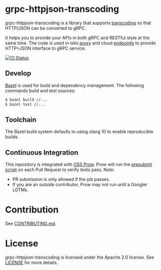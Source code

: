 # grpc-httpjson-transcoding

grpc-httpjson-transcoding is a library that supports
[transcoding](https://github.com/googleapis/googleapis/blob/master/google/api/http.proto)
so that HTTP/JSON can be converted to gRPC.

It helps you to provide your APIs in both gRPC and RESTful style at the same
time. The code is used in istio [proxy](https://github.com/istio/proxy) and
cloud [endpoints](https://cloud.google.com/endpoints/) to provide HTTP+JSON
interface to gRPC service.

[![CI Status](https://oss.gprow.dev/badge.svg?jobs=grpc-transcoder-periodic)](https://testgrid.k8s.io/googleoss-grpc-transcoder#Summary)

## Develop

[Bazel](https://bazel.build/) is used for build and dependency management. The
following commands build and test sources:

```bash
$ bazel build //...
$ bazel test //...
```

## Toolchain

The Bazel build system defaults to using clang 10 to enable reproducible builds.

## Continuous Integration

This repository is integrated with [OSS Prow](https://github.com/kubernetes/test-infra/tree/master/prow). Prow will run the [presubmit script](https://github.com/grpc-ecosystem/grpc-httpjson-transcoding/blob/master/script/ci.sh) on each Pull Request to verify tests pass. Note:

- PR submission is only allowed if the job passes. 
- If you are an outside contributor, Prow may not run until a Googler LGTMs.

# Contribution
See [CONTRIBUTING.md](CONTRIBUTING.md).

# License
grpc-httpjson-transcoding is licensed under the Apache 2.0 license. See
[LICENSE](LICENSE) for more details.

